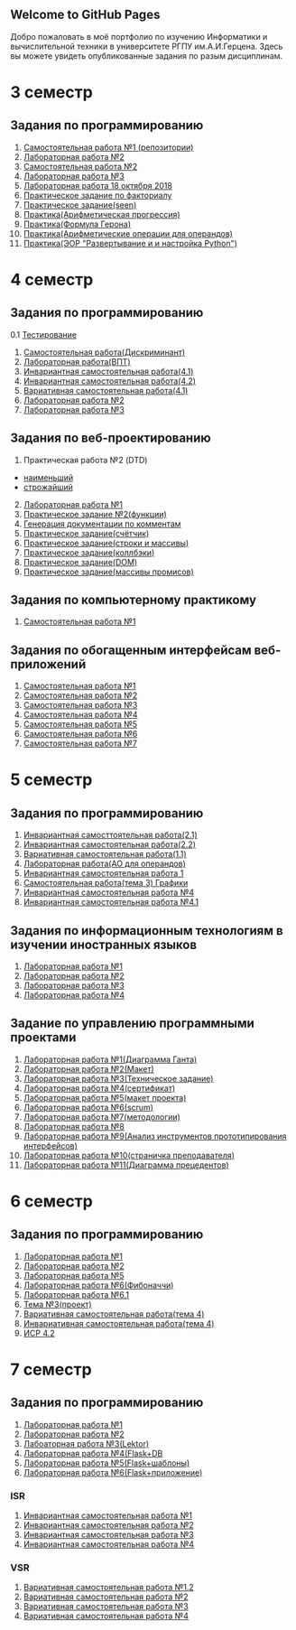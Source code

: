 ## Welcome to GitHub Pages
Добро пожаловать в моё портфолио по изучению Информатики и вычислительной техники в университете РГПУ им.А.И.Герцена. 
Здесь вы можете увидеть опубликованные задания по разым дисциплинам.




# 3 семестр
## Задания по программированию 

1. [Самостоятельная работа №1 (репозитории)](https://github.com/Belorukova/Zadanie/tree/master)
2. [Лабораторная работа №2](https://repl.it/@LizaBielorukova/LemonchiffonCrimsonParentheses)
3. [Самостоятельная работа №2](https://repl.it/@LizaBielorukova/PraktikaPROG)
4. [Лабораторная работа №3](https://repl.it/@LizaBielorukova/20-09-18)
5. [Лабораторная работа 18 октября 2018](https://repl.it/@LizaBielorukova/Laboratornaiafunktsii)
6. [Практическое задание по факториалу](https://repl.it/@LizaBielorukova/factorial270918-1)
7. [Практическое задание(seen)](https://repl.it/@LizaBielorukova/BriskInsubstantialCodes)
8. [Практика(Арифметическая прогрессия)](https://repl.it/@LizaBielorukova/Arifmietichieskaia-proghriessiia)
9. [Практика(Формула Герона)](https://repl.it/@LizaBielorukova/Formula-Gierona)
10. [Практика(Арифметические операции для операндов)](https://repl.it/@LizaBielorukova/Arifmietichieskiie-opieratsii-dlia-opierandov)
11. [Практика(ЭОР "Развертывание и и настройка Python")](https://docs.google.com/document/d/1QgDolcDPm28adaD739LfZpVBqjdrJ5MdTns2o09r6sQ/edit#)

# 4 семестр

## Задания по программированию

0.1 [Тестирование](https://github.com/python-basic/sem3-t4-Belorukova/tree/master)
1. [Самостоятельная работа(Дискриминант)](https://repl.it/@LizaBielorukova/Diskriminant#main.py)
2. [Лабораторная работа(ВПТ)](https://repl.it/@LizaBielorukova/progh4#main.py)
3. [Инвариантная самостоятельная работа(4.1)](https://repl.it/@LizaBielorukova/Invariantnaia41#main.py)
4. [Инвариантная самостоятельная работа(4.2)](https://repl.it/@LizaBielorukova/Invariantnaia-42#main.py)
5. [Вариативная самостоятельная работа(4.1)](https://repl.it/@LizaBielorukova/Variativnaia41#main.py)
6. [Лабораторная работа №2](https://repl.it/@LizaBielorukova/Siem-4-laboratornaia#main.py)
7. [Лабораторная работа №3](https://repl.it/@LizaBielorukova/Laboratornaia-vviedieniie-v-opp)


## Задания по веб-проектированию

1. Практическая работа №2 (DTD) 
- [наименьший](https://kodaktor.ru/x/unsafe_e7992)
- [строжайший](https://kodaktor.ru/x/unsafe_4a122)
2. [Лабораторная работа №1](https://kodaktor.ru/x/unsafe_51ab2)
3. [Практическое задание №2(функции)](https://kodaktor.ru/g/task_func_32b47)
4. [Генерация документации по комментам](https://belorukova.github.io/Lizz_11-10-18/global.html#Treg)
5. [Практическое задание(счётчик)](https://kodaktor.ru/2c4cefb_e2a92)
6. [Практическое задание(строки и массивы)](https://kodaktor.ru/2c4cefb_da429)
7. [Практическое задание(коллбэки)](https://kodaktor.ru/bb6b8c4)
8. [Практическое задание(DOM)](https://kodaktor.ru/?!=rates_dcbbb)
9. [Практическое задание(массивы промисов)](https://kodaktor.ru/4a8fcbf)

## Задания по компьютерному практикому

1. [Самостоятельная работа №1](https://belorukova.github.io/moment1902/)

## Задания по обогащенным интерфейсам веб-приложений

1. [Самостоятельная работа №1](https://kodaktor.ru/?!=click_954f5)
2. [Самостоятельная работа №2](https://kodaktor.ru/?!=9a20190)
3. [Самостоятельная работа №3](https://kodaktor.ru/?!=5_740c5)
4. [Самостоятельная работа №4](https://kodaktor.ru/?!=custom_4f6ed)
5. [Самостоятельная работа №5](https://kodaktor.ru/?!=canvas_806ef)
6. [Самостоятельная работа №6](https://kodaktor.ru/?!=1ac9213)
7. [Самостоятельная работа №7](https://kodaktor.ru/?!=9157fc7)

# 5 семестр  

## Задания по программированию

1. [Инвариантная самосттоятельная работа(2.1)](https://repl.it/@LizaBielorukova/Invariantnaia-siem-521) 
2. [Инвариантная самостоятельная работа(2.2)](https://repl.it/@LizaBielorukova/Invariantnaia-5-siem22#main.py)
3. [Вариативная самостоятельная работа(1.1)](https://repl.it/@LizaBielorukova/Variativnaia-5-siem11#main.py)
4. [Лабораторная работа(AO для операндов)](https://repl.it/@LizaBielorukova/Arifmietichieskiie-opieratsii-dlia-opierandov#main.py)
5. [Инвариантная самостоятельная работа 1](https://repl.it/@LizaBielorukova/ISR-15-siem#main.py)
6. [Самостоятельная работа(тема 3) Графики](https://repl.it/@LizaBielorukova/SRsem-5-tem-3#main.py)
7. [Инвариантная самостоятельная работа №4](https://repl.it/@LizaBielorukova/Siem-5tiema-4-isr)
8. [Инвариантная самостоятельная работа №4.1](https://repl.it/@LizaBielorukova/siem-5-tiema-42)


## Задания по информационным технологиям в изучении иностранных языков
1. [Лабораторная работа №1](https://github.com/Belorukova/Lab_1_IT_En_lg)
2. [Лабораторная работа №2](https://docs.google.com/document/d/1KwjPATPKmOwj7v7F-oAu00_V_zCv7MLlUrf0hZ-HzOw/edit?usp=sharing)
3. [Лабораторная работа №3](https://kodaktor.ru/?!=task_07f74)
4. [Лабораторная работа №4](https://docs.google.com/document/d/1MOffJXzz7fZVsy14grfDuNSoYRSaKMjFBWQgvyGzPG0/edit?usp=sharing)

## Задание по управлению программными проектами 
1. [Лабораторная работа №1(Диаграмма Ганта)](https://github.com/Belorukova/1-gantt-60218-Belorukova)
2. [Лабораторная работа №2(Макет)](https://moodle.herzen.spb.ru/mod/forum/discuss.php?d=11003)
3. [Лабораторная работа №3(Техническое задание)](https://docs.google.com/document/d/16tJjEo0vr9CBsLbUw1jVHcUf-xLz13xXoBAgAlOYaig/edit)
4. [Лабораторная работа №4(сертификат)](https://docs.google.com/document/d/1lXn2BaAXSWLf2S5OdGhM8zSwpGyaAzjRRRS0JiNHqlQ/edit?usp=sharing)
5. [Лабораторная работа №5(макет проекта)](https://app.moqups.com/RC3s9J9x1P/edit/page/ad64222d5)
6. [Лабораторная работа №6(scrum)](https://github.com/Belorukova/scrum-glossary/blob/master/index.html)
7. [Лабораторная работа №7(методологии)](https://docs.google.com/presentation/d/1KzBQ41kZh-tuxfFjmXWMf3LssD7mUmb2lEO8kZmAdVY/edit?usp=sharing)
8. [Лабораторная работа №8](https://github.com/Belorukova/kiteo-employees)
9. [Лабораторная работа №9(Анализ инструментов прототипирования интерфейсов)](https://docs.google.com/presentation/d/1iZUzq9CAiO_cfaKEnrfS8O_vhGnFOZdAAEg-QwQPNBw/edit?usp=sharing)
10. [Лабораторная работа №10(страничка преподавателя)](https://github.com/Belorukova/-/blob/master/README.html)
11. [Лабораторная работа №11(Диаграмма прецедентов)](https://docs.google.com/document/d/1osu_4rHs2cP7zc-jPglNLHDZJrVX0Xmok_Lb7zIcggc/edit?usp=sharing)

# 6 семестр

## Задания по программированию

1. [Лабораторная работа №1](https://repl.it/@LizaBielorukova/Laboratornaia-rabota-16-siem#main.py)
2. [Лабораторная работа №2](https://repl.it/@LizaBielorukova/Laboratornaia-26-siem)
3. [Лабораторная работа №5](https://repl.it/@LizaBielorukova/Lab56-sem#main.py)
4. [Лабораторная работа №6(Фибоначчи)](https://repl.it/@LizaBielorukova/Laboratornaia-66-siem#main.py)
5. [Лабораторная работа №6.1](https://repl.it/@LizaBielorukova/Laboratornaia-626-siem#main.py)
6. [Тема №3(проект)](https://github.com/Belorukova/pyGTK)
7. [Вариативная самостоятельная работа(тема 4)](https://repl.it/@LizaBielorukova/Laboratornaiatiema-4-siem6#main.py)
8. [Инвариативная самостоятельная работа(тема 4)](https://github.com/python-advance/t4-env-Belorukova/blob/master/ISR.md)
9. [ИСР 4.2](https://github.com/python-advance/t4-env-Belorukova/blob/master/ISR.md)

# 7 семестр

## Задания по программированию

1. [Лабораторная работа №1](https://repl.it/@LizaBielorukova/sem7task1)
2. [Лабораторная работа №2](https://github.com/herzenuni/sem7-task1-Belorukova/blob/master/ANSWER.py)
3. [Лабоаторная работа №3(Lektor)](https://github.com/Belorukova/lektor-test)
4. [Лабораторная работа №4(Flask+DB](https://github.com/Belorukova/flask--)
5. [Лабораторная работа №5(Flask+шаблоны)]()
6. [Лабораторная работа №6(Flask+приложение)]()

### ISR

1. [Инвариантная самостоятельная работа №1](https://repl.it/@LizaBielorukova/ISR-11-12)
2. [Инвариантная самостоятельная работа №2](https://repl.it/@LizaBielorukova/ISR-21-22)
3. [Инвариантная самостоятельная работа №3]()
4. [Инвариантная самостоятельная работа №4]()

### VSR

1. [Вариативная самостоятельная работа №1.2](https://github.com/Belorukova/VSR-1.2/blob/main/README.md)
2. [Вариативная самостоятельная работа №2]()
3. [Вариативная самостоятельная работа №3]()
4. [Вариативная самостоятельная работа №4]()



